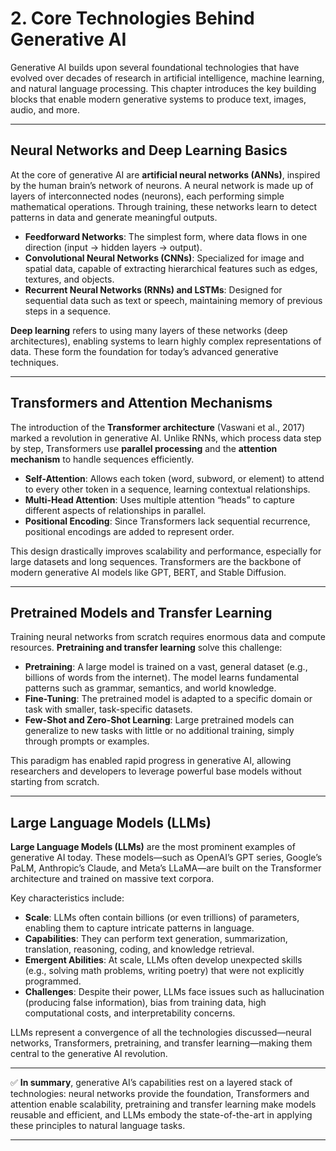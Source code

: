 # 2. Core Technologies Behind Generative AI

Generative AI builds upon several foundational technologies that have evolved over decades of research in artificial intelligence, machine learning, and natural language processing. This chapter introduces the key building blocks that enable modern generative systems to produce text, images, audio, and more.

---

## Neural Networks and Deep Learning Basics

At the core of generative AI are **artificial neural networks (ANNs)**, inspired by the human brain’s network of neurons. A neural network is made up of layers of interconnected nodes (neurons), each performing simple mathematical operations. Through training, these networks learn to detect patterns in data and generate meaningful outputs.

* **Feedforward Networks**: The simplest form, where data flows in one direction (input → hidden layers → output).
* **Convolutional Neural Networks (CNNs)**: Specialized for image and spatial data, capable of extracting hierarchical features such as edges, textures, and objects.
* **Recurrent Neural Networks (RNNs) and LSTMs**: Designed for sequential data such as text or speech, maintaining memory of previous steps in a sequence.

**Deep learning** refers to using many layers of these networks (deep architectures), enabling systems to learn highly complex representations of data. These form the foundation for today’s advanced generative techniques.

---

## Transformers and Attention Mechanisms

The introduction of the **Transformer architecture** (Vaswani et al., 2017) marked a revolution in generative AI. Unlike RNNs, which process data step by step, Transformers use **parallel processing** and the **attention mechanism** to handle sequences efficiently.

* **Self-Attention**: Allows each token (word, subword, or element) to attend to every other token in a sequence, learning contextual relationships.
* **Multi-Head Attention**: Uses multiple attention “heads” to capture different aspects of relationships in parallel.
* **Positional Encoding**: Since Transformers lack sequential recurrence, positional encodings are added to represent order.

This design drastically improves scalability and performance, especially for large datasets and long sequences. Transformers are the backbone of modern generative AI models like GPT, BERT, and Stable Diffusion.

---

## Pretrained Models and Transfer Learning

Training neural networks from scratch requires enormous data and compute resources. **Pretraining and transfer learning** solve this challenge:

* **Pretraining**: A large model is trained on a vast, general dataset (e.g., billions of words from the internet). The model learns fundamental patterns such as grammar, semantics, and world knowledge.
* **Fine-Tuning**: The pretrained model is adapted to a specific domain or task with smaller, task-specific datasets.
* **Few-Shot and Zero-Shot Learning**: Large pretrained models can generalize to new tasks with little or no additional training, simply through prompts or examples.

This paradigm has enabled rapid progress in generative AI, allowing researchers and developers to leverage powerful base models without starting from scratch.

---

## Large Language Models (LLMs)

**Large Language Models (LLMs)** are the most prominent examples of generative AI today. These models—such as OpenAI’s GPT series, Google’s PaLM, Anthropic’s Claude, and Meta’s LLaMA—are built on the Transformer architecture and trained on massive text corpora.

Key characteristics include:

* **Scale**: LLMs often contain billions (or even trillions) of parameters, enabling them to capture intricate patterns in language.
* **Capabilities**: They can perform text generation, summarization, translation, reasoning, coding, and knowledge retrieval.
* **Emergent Abilities**: At scale, LLMs often develop unexpected skills (e.g., solving math problems, writing poetry) that were not explicitly programmed.
* **Challenges**: Despite their power, LLMs face issues such as hallucination (producing false information), bias from training data, high computational costs, and interpretability concerns.

LLMs represent a convergence of all the technologies discussed—neural networks, Transformers, pretraining, and transfer learning—making them central to the generative AI revolution.

---

✅ **In summary**, generative AI’s capabilities rest on a layered stack of technologies: neural networks provide the foundation, Transformers and attention enable scalability, pretraining and transfer learning make models reusable and efficient, and LLMs embody the state-of-the-art in applying these principles to natural language tasks.

---

